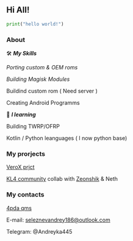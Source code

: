 ## Hi All!

```python
print("hello world!")
```
### About  

🛠️ ___My Skills___

_Porting custom & OEM roms_

_Building Magisk Modules_

Buildind custom rom ( Need server )

Creating Android Programms


🧠 ___I learning___

Building TWRP/OFRP

Kotlin / Python leanguages ( I now python base)


 ### My prorjects

[VeroX prjct](https://t.me/Andreyka445real)

[KL4 community](https://t.me/kl4community) collab with [Zeonshik](https://4pda.to/forum/index.php?showuser=11916629) & Neth


### My contacts
[4pda qms](https://4pda.to/forum/index.php?showuser=11624748)

E-mail: seleznevandrey186@outlook.com

Telegram: @Andreyka445

